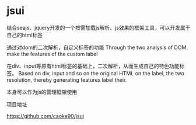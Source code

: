 jsui
=====

结合seajs、jquery开发的一个按需加载js解析、js效果的框架工具，可以开发属于自己的html标签

通过对dom的二次解析，自定义标签的功能 Through the two analysis of DOM, make the features of the custom label

在div、input等原有html标签的基础上，二次解析，从而生成自己的特色功能标签。 Based on div, input and so on the original HTML on the label, the two resolution, thereby generating features label their.

本身可以作为js的管理框架使用

项目地址

https://github.com/caoke90/jsui



<include src="top.ejs" jsui="include"></include>

<script type="text/tcl" url="top.json" jsui="ejs">
            <div class="block blo1" jsui="test">
                <div class="title"><%=title%></div>
                <div class="module">
                    <ul>
                        <% for(var i=0;i< module.length;i++){
                        var list=module[i];
                        %>
                        <li><a href="<%=list.href%>" title="<%=list.title%>"><%=list.title%></a></li>
                        <%}%>
                    </ul>
                </div>
            </div>
        </script>
